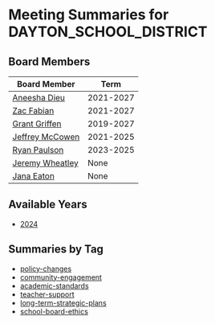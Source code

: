 # Meeting Summaries for DAYTON_SCHOOL_DISTRICT

## Board Members

| Board Member       | Term           |
|--------------------|----------------|
| [Aneesha Dieu](board_member_36.md) | 2021-2027 |
| [Zac Fabian](board_member_37.md) | 2021-2027 |
| [Grant Griffen](board_member_38.md) | 2019-2027 |
| [Jeffrey McCowen](board_member_39.md) | 2021-2025 |
| [Ryan Paulson](board_member_40.md) | 2023-2025 |
| [Jeremy Wheatley](board_member_41.md) | None |
| [Jana Eaton](board_member_42.md) | None |

## Available Years
- [2024](school_board_8_year_2024.md)

## Summaries by Tag
- [policy-changes](school_board_8_tag_policy-changes.md)
- [community-engagement](school_board_8_tag_community-engagement.md)
- [academic-standards](school_board_8_tag_academic-standards.md)
- [teacher-support](school_board_8_tag_teacher-support.md)
- [long-term-strategic-plans](school_board_8_tag_long-term-strategic-plans.md)
- [school-board-ethics](school_board_8_tag_school-board-ethics.md)

